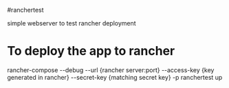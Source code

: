 #ranchertest

simple webserver to test rancher deployment

To deploy the app to rancher
===========
rancher-compose --debug  --url {rancher server:port} --access-key {key generated in rancher} --secret-key {matching secret key} -p ranchertest up

